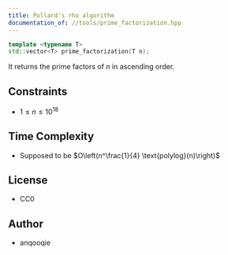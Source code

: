 ```yaml
---
title: Pollard's rho algorithm
documentation_of: //tools/prime_factorization.hpp
---
```


```cpp
template <typename T>
std::vector<T> prime_factorization(T n);
```

It returns the prime factors of $n$ in ascending order.

## Constraints
- $1 \leq n \leq 10^{18}$

## Time Complexity
- Supposed to be $O\left(n^\frac{1}{4} \text{polylog}(n)\right)$

## License
- CC0

## Author
- anqooqie
